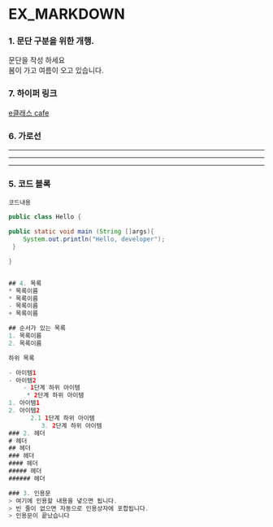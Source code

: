 # EX_MARKDOWN
### 1. 문단 구분을 위한 개행.
문단을 작성 하세요  
봄이 가고 여름이 오고 있습니다.  

### 7. 하이퍼 링크
[e클래스 cafe](https://cafe.naver.com/kndjang "e클래스 cafe 입니다")



### 6. 가로선
---  
***
---

### 5. 코드 블록
``` 프로그래밍 언어  
코드내용  
```

```java  
public class Hello {

public static void main (String []args){
    System.out.println("Hello, developer");
 }

}


## 4. 목록
* 목록이름  
* 목록이름
- 목록이름  
+ 목록이름  

## 순서가 있는 목록
1. 목록이름  
2. 목록이름

하위 목록  

- 아이템1  
- 아이템2  
    - 1단계 하위 아이템  
     * 2단계 하위 아이템  
1. 아이템1  
2. 아이템2  
      2.1 1단계 하위 아이템  
         3. 2단계 하위 아이템
### 2. 헤더  
# 헤더  
## 헤더  
### 헤더  
#### 헤더  
##### 헤더  
###### 헤더  

### 3. 인용문  
> 여기에 인용할 내용을 녛으면 됩니다.  
> 빈 줄이 없으면 자동으로 인용상자에 포합됩니다.  
> 인용문이 끝났습니다  
